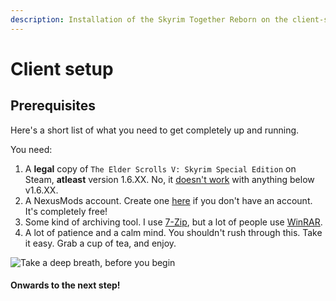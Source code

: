```yaml
---
description: Installation of the Skyrim Together Reborn on the client-side
---
```


# Client setup

## **Prerequisites**

Here's a short list of what you need to get completely up and running.

You need:

1. A **legal** copy of `The Elder Scrolls V: Skyrim Special Edition` on Steam, **atleast** version 1.6.XX. No, it [doesn't work](../../general-information/supported-games.md) with anything below v1.6.XX.
2. A NexusMods account. Create one [here](https://users.nexusmods.com/register) if you don't have an account. It's completely free!
3. Some kind of archiving tool. I use [7-Zip](https://7-zip.org/), but a lot of people use [WinRAR](https://www.win-rar.com).
4. A lot of patience and a calm mind. You shouldn't rush through this. Take it easy. Grab a cup of tea, and enjoy.

![Take a deep breath, before you begin](https://shx.is/5Bik56Rp7.gif)

#### Onwards to the next step!
